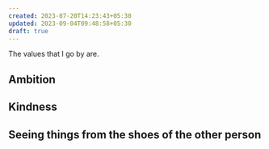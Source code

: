 ```yaml
---
created: 2023-07-20T14:23:43+05:30
updated: 2023-09-04T09:48:58+05:30
draft: true
---
```

The values that I go by are.

## Ambition

## Kindness

## Seeing things from the shoes of the other person

